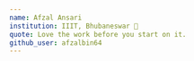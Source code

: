 ```yaml
---
name: Afzal Ansari
institution: IIIT, Bhubaneswar 🚩
quote: Love the work before you start on it.
github_user: afzalbin64
---
```

